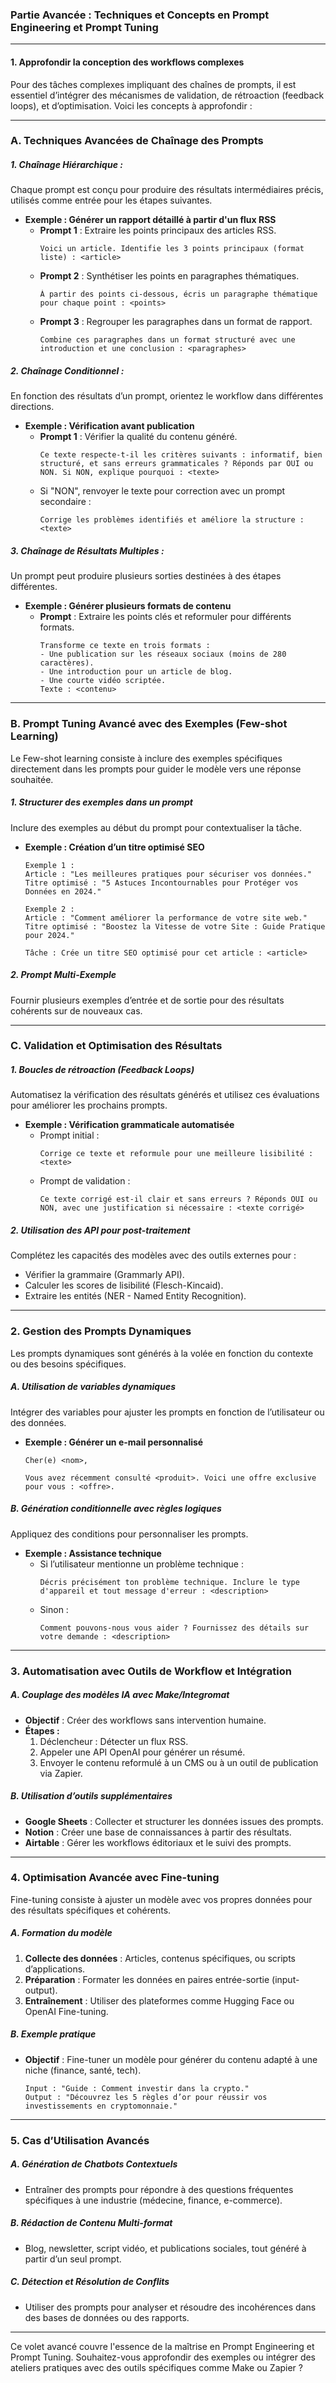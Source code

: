 ### Partie Avancée : Techniques et Concepts en Prompt Engineering et Prompt Tuning

---

#### **1. Approfondir la conception des workflows complexes**

Pour des tâches complexes impliquant des chaînes de prompts, il est essentiel d’intégrer des mécanismes de validation, de rétroaction (feedback loops), et d’optimisation. Voici les concepts à approfondir :

---

### **A. Techniques Avancées de Chaînage des Prompts**

##### **1. Chaînage Hiérarchique :**
Chaque prompt est conçu pour produire des résultats intermédiaires précis, utilisés comme entrée pour les étapes suivantes.

- **Exemple : Générer un rapport détaillé à partir d'un flux RSS**
  - **Prompt 1** : Extraire les points principaux des articles RSS.
    ```
    Voici un article. Identifie les 3 points principaux (format liste) : <article>
    ```
  - **Prompt 2** : Synthétiser les points en paragraphes thématiques.
    ```
    À partir des points ci-dessous, écris un paragraphe thématique pour chaque point : <points>
    ```
  - **Prompt 3** : Regrouper les paragraphes dans un format de rapport.
    ```
    Combine ces paragraphes dans un format structuré avec une introduction et une conclusion : <paragraphes>
    ```

##### **2. Chaînage Conditionnel :**
En fonction des résultats d’un prompt, orientez le workflow dans différentes directions.

- **Exemple : Vérification avant publication**
  - **Prompt 1** : Vérifier la qualité du contenu généré.
    ```
    Ce texte respecte-t-il les critères suivants : informatif, bien structuré, et sans erreurs grammaticales ? Réponds par OUI ou NON. Si NON, explique pourquoi : <texte>
    ```
  - Si "NON", renvoyer le texte pour correction avec un prompt secondaire :
    ```
    Corrige les problèmes identifiés et améliore la structure : <texte>
    ```

##### **3. Chaînage de Résultats Multiples :**
Un prompt peut produire plusieurs sorties destinées à des étapes différentes.

- **Exemple : Générer plusieurs formats de contenu**
  - **Prompt** : Extraire les points clés et reformuler pour différents formats.
    ```
    Transforme ce texte en trois formats : 
    - Une publication sur les réseaux sociaux (moins de 280 caractères). 
    - Une introduction pour un article de blog.
    - Une courte vidéo scriptée.
    Texte : <contenu>
    ```

---

### **B. Prompt Tuning Avancé avec des Exemples (Few-shot Learning)**

Le Few-shot learning consiste à inclure des exemples spécifiques directement dans les prompts pour guider le modèle vers une réponse souhaitée.

##### **1. Structurer des exemples dans un prompt**
Inclure des exemples au début du prompt pour contextualiser la tâche.

- **Exemple : Création d’un titre optimisé SEO**
  ```
  Exemple 1 : 
  Article : "Les meilleures pratiques pour sécuriser vos données."
  Titre optimisé : "5 Astuces Incontournables pour Protéger vos Données en 2024."
  
  Exemple 2 : 
  Article : "Comment améliorer la performance de votre site web."
  Titre optimisé : "Boostez la Vitesse de votre Site : Guide Pratique pour 2024."
  
  Tâche : Crée un titre SEO optimisé pour cet article : <article>
  ```

##### **2. Prompt Multi-Exemple**
Fournir plusieurs exemples d’entrée et de sortie pour des résultats cohérents sur de nouveaux cas.

---

### **C. Validation et Optimisation des Résultats**

##### **1. Boucles de rétroaction (Feedback Loops)**
Automatisez la vérification des résultats générés et utilisez ces évaluations pour améliorer les prochains prompts.

- **Exemple : Vérification grammaticale automatisée**
  - Prompt initial :
    ```
    Corrige ce texte et reformule pour une meilleure lisibilité : <texte>
    ```
  - Prompt de validation :
    ```
    Ce texte corrigé est-il clair et sans erreurs ? Réponds OUI ou NON, avec une justification si nécessaire : <texte corrigé>
    ```

##### **2. Utilisation des API pour post-traitement**
Complétez les capacités des modèles avec des outils externes pour :
- Vérifier la grammaire (Grammarly API).
- Calculer les scores de lisibilité (Flesch-Kincaid).
- Extraire les entités (NER - Named Entity Recognition).

---

### **2. Gestion des Prompts Dynamiques**

Les prompts dynamiques sont générés à la volée en fonction du contexte ou des besoins spécifiques.

##### **A. Utilisation de variables dynamiques**
Intégrer des variables pour ajuster les prompts en fonction de l’utilisateur ou des données.

- **Exemple : Générer un e-mail personnalisé**
  ```
  Cher(e) <nom>, 

  Vous avez récemment consulté <produit>. Voici une offre exclusive pour vous : <offre>.
  ```

##### **B. Génération conditionnelle avec règles logiques**
Appliquez des conditions pour personnaliser les prompts.

- **Exemple : Assistance technique**
  - Si l’utilisateur mentionne un problème technique :
    ```
    Décris précisément ton problème technique. Inclure le type d'appareil et tout message d'erreur : <description>
    ```
  - Sinon :
    ```
    Comment pouvons-nous vous aider ? Fournissez des détails sur votre demande : <description>
    ```

---

### **3. Automatisation avec Outils de Workflow et Intégration**

##### **A. Couplage des modèles IA avec Make/Integromat**
- **Objectif** : Créer des workflows sans intervention humaine.
- **Étapes :**
  1. Déclencheur : Détecter un flux RSS.
  2. Appeler une API OpenAI pour générer un résumé.
  3. Envoyer le contenu reformulé à un CMS ou à un outil de publication via Zapier.

##### **B. Utilisation d’outils supplémentaires**
- **Google Sheets** : Collecter et structurer les données issues des prompts.
- **Notion** : Créer une base de connaissances à partir des résultats.
- **Airtable** : Gérer les workflows éditoriaux et le suivi des prompts.

---

### **4. Optimisation Avancée avec Fine-tuning**

Fine-tuning consiste à ajuster un modèle avec vos propres données pour des résultats spécifiques et cohérents.

##### **A. Formation du modèle**
1. **Collecte des données** : Articles, contenus spécifiques, ou scripts d’applications.  
2. **Préparation** : Formater les données en paires entrée-sortie (input-output).  
3. **Entraînement** : Utiliser des plateformes comme Hugging Face ou OpenAI Fine-tuning.

##### **B. Exemple pratique**
- **Objectif** : Fine-tuner un modèle pour générer du contenu adapté à une niche (finance, santé, tech).  
  ```
  Input : "Guide : Comment investir dans la crypto."
  Output : "Découvrez les 5 règles d’or pour réussir vos investissements en cryptomonnaie."
  ```

---

### **5. Cas d’Utilisation Avancés**

##### **A. Génération de Chatbots Contextuels**
- Entraîner des prompts pour répondre à des questions fréquentes spécifiques à une industrie (médecine, finance, e-commerce).

##### **B. Rédaction de Contenu Multi-format**
- Blog, newsletter, script vidéo, et publications sociales, tout généré à partir d’un seul prompt.

##### **C. Détection et Résolution de Conflits**
- Utiliser des prompts pour analyser et résoudre des incohérences dans des bases de données ou des rapports.

---

Ce volet avancé couvre l'essence de la maîtrise en Prompt Engineering et Prompt Tuning. Souhaitez-vous approfondir des exemples ou intégrer des ateliers pratiques avec des outils spécifiques comme Make ou Zapier ?
